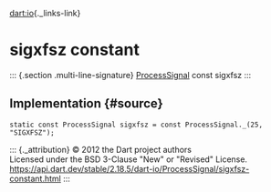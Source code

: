 [dart:io](../../dart-io/dart-io-library){._links-link}

sigxfsz constant
================

::: {.section .multi-line-signature}
[ProcessSignal](../processsignal-class) const sigxfsz
:::

Implementation {#source}
--------------

``` {.language-dart data-language="dart"}
static const ProcessSignal sigxfsz = const ProcessSignal._(25, "SIGXFSZ");
```

::: {._attribution}
© 2012 the Dart project authors\
Licensed under the BSD 3-Clause \"New\" or \"Revised\" License.\
<https://api.dart.dev/stable/2.18.5/dart-io/ProcessSignal/sigxfsz-constant.html>
:::
